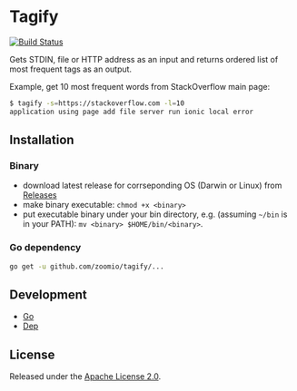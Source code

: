 # Tagify

[![Build Status](https://travis-ci.org/zoomio/tagify.svg?branch=master)](https://travis-ci.org/zoomio/tagify)

Gets STDIN, file or HTTP address as an input and returns ordered list of most frequent tags as an output.

Example, get 10 most frequent words from StackOverflow main page:
```bash
$ tagify -s=https://stackoverflow.com -l=10
application using page add file server run ionic local error
```

## Installation

### Binary

* download latest release for corrseponding OS (Darwin or Linux) from [Releases](https://github.com/zoomio/tagify/releases/latest)
* make binary executable: `chmod +x <binary>`
* put executable binary under your bin directory, e.g. (assuming `~/bin` is in your PATH): `mv <binary> $HOME/bin/<binary>`.

### Go dependency

```bash
go get -u github.com/zoomio/tagify/...
```

## Development

* [Go](https://golang.org/dl/)
* [Dep](https://golang.github.io/dep/docs/installation.html)

## License

Released under the [Apache License 2.0](https://raw.githubusercontent.com/zoomio/tagify/master/LICENSE).